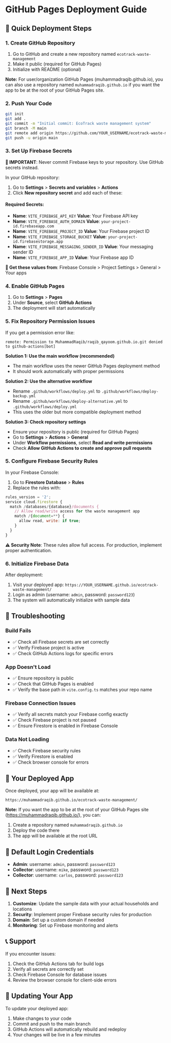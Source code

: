 # GitHub Pages Deployment Guide

## 🚀 Quick Deployment Steps

### 1. Create GitHub Repository
1. Go to GitHub and create a new repository named `ecotrack-waste-management`
2. Make it public (required for GitHub Pages)
3. Initialize with README (optional)

**Note:** For user/organization GitHub Pages (muhammadraqib.github.io), you can also use a repository named `muhammadraqib.github.io` if you want the app to be at the root of your GitHub Pages site.

### 2. Push Your Code
```bash
git init
git add .
git commit -m "Initial commit: EcoTrack waste management system"
git branch -M main
git remote add origin https://github.com/YOUR_USERNAME/ecotrack-waste-management.git
git push -u origin main
```

### 3. Set Up Firebase Secrets
**🔐 IMPORTANT**: Never commit Firebase keys to your repository. Use GitHub secrets instead.

In your GitHub repository:
1. Go to **Settings** > **Secrets and variables** > **Actions**
2. Click **New repository secret** and add each of these:

#### Required Secrets:
- **Name**: `VITE_FIREBASE_API_KEY` **Value**: Your Firebase API key
- **Name**: `VITE_FIREBASE_AUTH_DOMAIN` **Value**: `your-project-id.firebaseapp.com`
- **Name**: `VITE_FIREBASE_PROJECT_ID` **Value**: Your Firebase project ID
- **Name**: `VITE_FIREBASE_STORAGE_BUCKET` **Value**: `your-project-id.firebasestorage.app`
- **Name**: `VITE_FIREBASE_MESSAGING_SENDER_ID` **Value**: Your messaging sender ID
- **Name**: `VITE_FIREBASE_APP_ID` **Value**: Your Firebase app ID

**📝 Get these values from**: Firebase Console > Project Settings > General > Your apps

### 4. Enable GitHub Pages
1. Go to **Settings** > **Pages**
2. Under **Source**, select **GitHub Actions**
3. The deployment will start automatically

### 5. Fix Repository Permission Issues
If you get a permission error like:
```
remote: Permission to MuhammadRaqib/raqib_qayoom.github.io.git denied to github-actions[bot]
```

**Solution 1: Use the main workflow (recommended)**
- The main workflow uses the newer GitHub Pages deployment method
- It should work automatically with proper permissions

**Solution 2: Use the alternative workflow**
- Rename `.github/workflows/deploy.yml` to `.github/workflows/deploy-backup.yml`
- Rename `.github/workflows/deploy-alternative.yml` to `.github/workflows/deploy.yml`
- This uses the older but more compatible deployment method

**Solution 3: Check repository settings**
- Ensure your repository is public (required for GitHub Pages)
- Go to **Settings** > **Actions** > **General**
- Under **Workflow permissions**, select **Read and write permissions**
- Check **Allow GitHub Actions to create and approve pull requests**

### 5. Configure Firebase Security Rules
In your Firebase Console:
1. Go to **Firestore Database** > **Rules**
2. Replace the rules with:

```javascript
rules_version = '2';
service cloud.firestore {
  match /databases/{database}/documents {
    // Allow read/write access for the waste management app
    match /{document=**} {
      allow read, write: if true;
    }
  }
}
```

**⚠️ Security Note**: These rules allow full access. For production, implement proper authentication.

### 6. Initialize Firebase Data
After deployment:
1. Visit your deployed app: `https://YOUR_USERNAME.github.io/ecotrack-waste-management/`
2. Login as admin (username: `admin`, password: `password123`)
3. The system will automatically initialize with sample data

## 🔧 Troubleshooting

### Build Fails
- ✅ Check all Firebase secrets are set correctly
- ✅ Verify Firebase project is active
- ✅ Check GitHub Actions logs for specific errors

### App Doesn't Load
- ✅ Ensure repository is public
- ✅ Check that GitHub Pages is enabled
- ✅ Verify the base path in `vite.config.ts` matches your repo name

### Firebase Connection Issues
- ✅ Verify all secrets match your Firebase config exactly
- ✅ Check Firebase project is not paused
- ✅ Ensure Firestore is enabled in Firebase Console

### Data Not Loading
- ✅ Check Firebase security rules
- ✅ Verify Firestore is enabled
- ✅ Check browser console for errors

## 📱 Your Deployed App

Once deployed, your app will be available at:
```
https://muhammadraqib.github.io/ecotrack-waste-management/
```

**Note:** If you want the app to be at the root of your GitHub Pages site (https://muhammadraqib.github.io/), you can:
1. Create a repository named `muhammadraqib.github.io`
2. Deploy the code there
3. The app will be available at the root URL

## 🔐 Default Login Credentials

- **Admin**: username: `admin`, password: `password123`
- **Collector**: username: `mike`, password: `password123`
- **Collector**: username: `carlos`, password: `password123`

## 🎯 Next Steps

1. **Customize**: Update the sample data with your actual households and locations
2. **Security**: Implement proper Firebase security rules for production
3. **Domain**: Set up a custom domain if needed
4. **Monitoring**: Set up Firebase monitoring and alerts

## 📞 Support

If you encounter issues:
1. Check the GitHub Actions tab for build logs
2. Verify all secrets are correctly set
3. Check Firebase Console for database issues
4. Review the browser console for client-side errors

## 🔄 Updating Your App

To update your deployed app:
1. Make changes to your code
2. Commit and push to the main branch
3. GitHub Actions will automatically rebuild and redeploy
4. Your changes will be live in a few minutes
